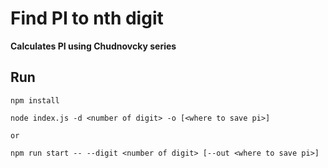 # Find PI to nth digit

**Calculates PI using Chudnovcky series**

## Run

```
npm install
```

```
node index.js -d <number of digit> -o [<where to save pi>]

or

npm run start -- --digit <number of digit> [--out <where to save pi>]
```
